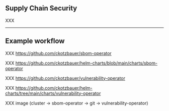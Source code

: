 ## Supply Chain Security

XXX

---

## Example workflow

XXX https://github.com/ckotzbauer/sbom-operator

XXX https://github.com/ckotzbauer/helm-charts/blob/main/charts/sbom-operator

XXX https://github.com/ckotzbauer/vulnerability-operator

XXX https://github.com/ckotzbauer/helm-charts/tree/main/charts/vulnerability-operator

XXX image (cluster -> sbom-operator -> git -> vulnerability-operator)